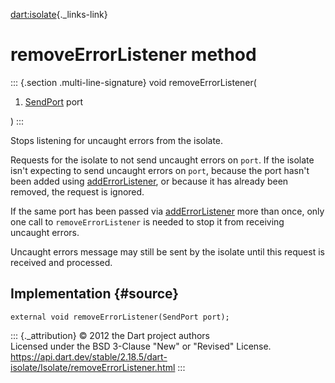 [dart:isolate](../../dart-isolate/dart-isolate-library){._links-link}

removeErrorListener method
==========================

::: {.section .multi-line-signature}
void removeErrorListener(

1.  [SendPort](../sendport-class) port

)
:::

Stops listening for uncaught errors from the isolate.

Requests for the isolate to not send uncaught errors on `port`. If the
isolate isn\'t expecting to send uncaught errors on `port`, because the
port hasn\'t been added using [addErrorListener](adderrorlistener), or
because it has already been removed, the request is ignored.

If the same port has been passed via
[addErrorListener](adderrorlistener) more than once, only one call to
`removeErrorListener` is needed to stop it from receiving uncaught
errors.

Uncaught errors message may still be sent by the isolate until this
request is received and processed.

Implementation {#source}
--------------

``` {.language-dart data-language="dart"}
external void removeErrorListener(SendPort port);
```

::: {._attribution}
© 2012 the Dart project authors\
Licensed under the BSD 3-Clause \"New\" or \"Revised\" License.\
<https://api.dart.dev/stable/2.18.5/dart-isolate/Isolate/removeErrorListener.html>
:::
